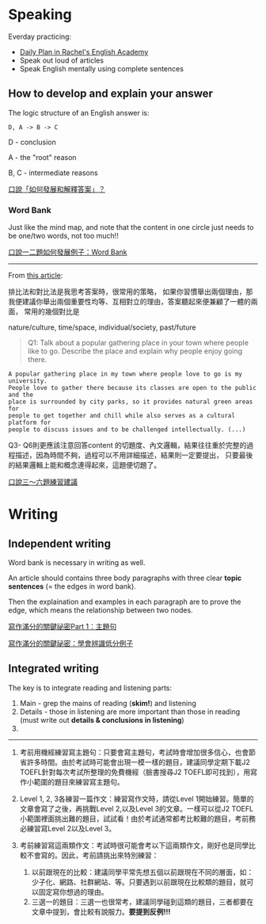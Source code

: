 # Speaking

Everday practicing:
- [Daily Plan in Rachel's English Academy](https://www.rachelsenglishacademy.com/enrollments?collection_id=139464)
- Speak out loud of articles
- Speak English mentally using complete sentences


## How to develop and explain your answer

The logic structure of an English answer is:

    D, A -> B -> C
 
 D - conclusion
 
 A - the "root" reason
 
 B, C - intermediate reasons

[口說「如何發展和解釋答案」？](http://sk2toefl.blogspot.com/p/earnest-toeflibt-tue-feb-2-232420-2016.html)


### Word Bank

Just like the mind map, and note that the content in one circle just needs to be one/two words, not too much!!


[口說一二題如何發展例子：Word Bank](http://sk2toefl.blogspot.com/p/david_20.html)

---

From [this article](http://sk2toefl.blogspot.com/p/blog-page_28.html):

排比法和對比法是我思考答案時，很常用的策略，
如果你習慣舉出兩個理由，那我便建議你舉出兩個重要性均等、互相對立的理由，答案聽起來便兼顧了一體的兩面，
常用的幾個對比是 

nature/culture, time/space, individual/society, past/future

> Q1: Talk about a popular gathering place in your town where people like to go.
    Describe the place and explain why people enjoy going there.

```
A popular gathering place in my town where people love to go is my university.
People love to gather there because its classes are open to the public and the
place is surrounded by city parks, so it provides natural green areas for
people to get together and chill while also serves as a cultural platform for
people to discuss issues and to be challenged intellectually. (...)
```

Q3- Q6則更應該注意回答content 的切題度、內文邏輯，結果往往重於完整的過程描述，因為時間不夠，過程可以不用詳細描述，結果則一定要提出，
只要最後的結果邏輯上能和概念連得起來，這題便切題了。



[口說三～六題練習建議](http://sk2toefl.blogspot.com/p/blog-page_95.html)

# Writing

## Independent writing
Word bank is necessary in writing as well.

An article should contains three body paragraphs with three clear __topic sentences__ (= the edges in word bank).

Then the explaination and examples in each paragraph are to prove the edge, which means the relationship between two nodes.

[寫作滿分的關鍵祕密Part 1：主題句](http://sk2toefl.blogspot.com/2013/12/part-1.html)

[寫作滿分的關鍵祕密：學會辨識低分例子](http://sk2toefl.blogspot.com/2013/11/blog-post_25.html)


## Integrated writing

The key is to integrate reading and listening parts:

1. Main - grep the mains of reading (__skim!__) and listening
2. Details - those in listening are more important than those in reading (must write out __details & conclusions in listening__)
3. 

---

1. 考前用機經練習寫主題句：只要會寫主題句，考試時會增加很多信心，也會節省許多時間。由於考試時可能會出現一模一樣的題目，建議同學定期下載J2 TOEFL針對每次考試所整理的免費機經（臉書搜尋J2 TOEFL即可找到），用寫作小範圍的題目來練習寫主題句。
2. Level 1, 2, 3各練習一篇作文：練習寫作文時，請從Level 1開始練習。簡單的文章會寫了之後，再挑戰Level 2,以及Level 3的文章。一樣可以從J2 TOEFL小範圍裡面挑出難的題目，試試看！由於考試通常都考比較難的題目，考前務必練習寫Level 2以及Level 3。
3. 考前練習寫這兩類作文：考試時很可能會考以下這兩類作文，剛好也是同學比較不會寫的。因此，考前請挑出來特別練習：

    1) 以前跟現在的比較：建議同學平常先想五個以前跟現在不同的層面，如：少子化、網路、社群網站、等。只要遇到以前跟現在比較類的題目，就可以固定寫你想過的理由。
    2) 三選一的題目：三選一也很常考，建議同學碰到這類的題目，三者都要在文章中提到，會比較有說服力。__要提到反例!!!__
